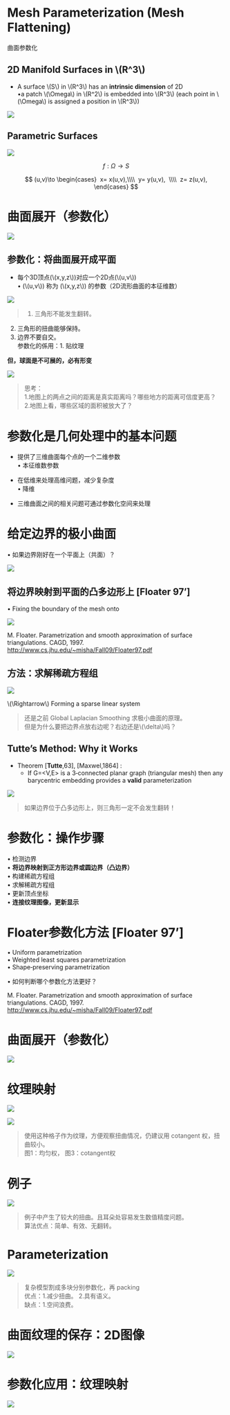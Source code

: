 # Mesh Parameterization (Mesh Flattening)     
曲面参数化   


## 2D Manifold Surfaces in \\(R^3\\)   

* A surface \\(S\\) in \\(R^3\\) has an **intrinsic dimension** of 2D   
•a patch \\(\Omega\\) in \\(R^2\\) is embedded into \\(R^3\\) (each point in \\(\Omega\\) is assigned a position in \\(R^3\\))    

![](../assets/网格25.png)    



## Parametric Surfaces    

![](../assets/网格26.png)    

$$
f:\Omega \to S
$$

$$
(u,v)\to \begin{cases}
 x= x(u,v),\\\\
 y= y(u,v),  \\\\
 z= z(u,v),
\end{cases}
$$

# 曲面展开（参数化）   

![](../assets/网格27.png)    


## 参数化：将曲面展开成平面    

* 每个3D顶点(\\(x,y,z\\))对应一个2D点(\\(u,v\\))    
• (\\(u,v\\)) 称为 (\\(x,y,z\\)) 的参数（2D流形曲面的本征维数）    

![](../assets/网格28.png)    

>   1. 三角形不能发生翻转。    
2. 三角形的扭曲能够保持。    
3. 边界不要自交。    
参数化的係用：1. 贴纹理     
  
**但，球面是不可展的，必有形变**    

![](../assets/网格29.png)    


> 思考：   
1.地图上的两点之间的距离是真实距离吗？哪些地方的距离可信度更高？    
2.地图上看，哪些区域的面积被放大了？    

# 参数化是几何处理中的基本问题    

* 提供了三维曲面每个点的一个二维参数     
• 本征维数参数      

* 在低维来处理高维问题，减少复杂度    
• 降维    

* 三维曲面之间的相关问题可通过参数化空间来处理      


# 给定边界的极小曲面    

• 如果边界刚好在一个平面上（共面）？    

![](../assets/网格34.png)    

## 将边界映射到平面的凸多边形上    [Floater 97’]

• Fixing the boundary of the mesh onto   

![](../assets/网格35.png)    

M. Floater. Parametrization and smooth approximation of surface triangulations. CAGD, 1997.    
<http://www.cs.jhu.edu/~misha/Fall09/Floater97.pdf>    


## 方法：求解稀疏方程组   

![](../assets/网格36.png)    

\\(\Rightarrow\\) Forming a sparse linear system    

> 还是之前 Global Laplacian Smoothing 求极小曲面的原理。    
但是为什么要把边界点放右边呢？右边还是\\(\delta\\)吗？    

## Tutte’s Method: Why it Works   


 - Theorem [**Tutte**,63], [Maxwel,1864] :     
    - If G=<V,E> is a 3‐connected planar graph (triangular mesh) then any barycentric embedding provides a **valid** parameterization    

![](../assets/网格37.png)    

> 如果边界位于凸多边形上，则三角形一定不会发生翻转！   
 

# 参数化：操作步骤    

• 检测边界    
• **将边界映射到正方形边界或圆边界（凸边界）**   
• 构建稀疏方程组    
• 求解稀疏方程组    
• 更新顶点坐标    
• **连接纹理图像，更新显示**    


# Floater参数化方法   [Floater 97’]

• Uniform parametrization    
• Weighted least squares parametrization    
• Shape‐preserving parametrization    

• 如何判断哪个参数化方法更好？    


M. Floater. Parametrization and smooth approximation of surface triangulations. CAGD, 1997.      
<http://www.cs.jhu.edu/~misha/Fall09/Floater97.pdf>   


# 曲面展开（参数化）   

![](../assets/网格38.png)    

# 纹理映射   

![](../assets/网格39.png)    

![](../assets/网格40.png)    

> 使用这种格子作为纹理，方便观察扭曲情况，仍建议用 cotangent 权，扭曲较小。   
图1：均匀权， 图3：cotangent权     

# 例子   

![](../assets/网格41.png)    

> 例子中产生了较大的扭曲。且耳朵处容易发生数值精度问题。   
算法优点：简单、有效、无翻转。    

# Parameterization    

![](../assets/网格42.png)    

> 复杂模型割成多块分别参数化，再 packing    
优点：1.减少扭曲。    2.具有语义。    
缺点：1.空间浪费。    

# 曲面纹理的保存：2D图像   

![](../assets/网格43.png)    

# 参数化应用：纹理映射    

![](../assets/网格44.png)    
